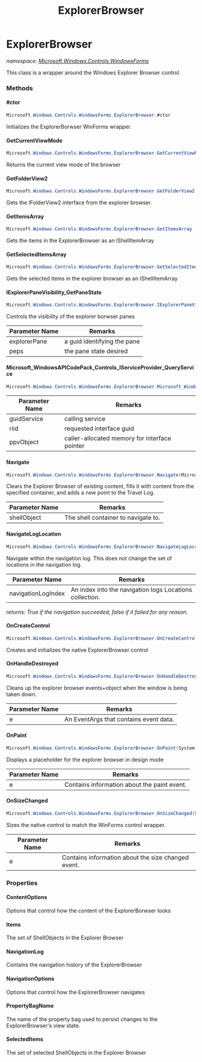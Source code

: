 ﻿---
title: ExplorerBrowser
---

# ExplorerBrowser
_namespace: [Microsoft.Windows.Controls.WindowsForms](N-Microsoft.Windows.Controls.WindowsForms.html)_

This class is a wrapper around the Windows Explorer Browser control.

### Methods

#### #ctor
```csharp
Microsoft.Windows.Controls.WindowsForms.ExplorerBrowser.#ctor
```
Initializes the ExplorerBorwser WinForms wrapper.

#### GetCurrentViewMode
```csharp
Microsoft.Windows.Controls.WindowsForms.ExplorerBrowser.GetCurrentViewMode
```
Returns the current view mode of the browser

#### GetFolderView2
```csharp
Microsoft.Windows.Controls.WindowsForms.ExplorerBrowser.GetFolderView2
```
Gets the IFolderView2 interface from the explorer browser.

#### GetItemsArray
```csharp
Microsoft.Windows.Controls.WindowsForms.ExplorerBrowser.GetItemsArray
```
Gets the items in the ExplorerBrowser as an IShellItemArray

#### GetSelectedItemsArray
```csharp
Microsoft.Windows.Controls.WindowsForms.ExplorerBrowser.GetSelectedItemsArray
```
Gets the selected items in the explorer browser as an IShellItemArray

#### IExplorerPaneVisibility_GetPaneState
```csharp
Microsoft.Windows.Controls.WindowsForms.ExplorerBrowser.IExplorerPaneVisibility_GetPaneState(System.Guid@,Microsoft.Windows.Controls.ExplorerPaneState@)
```
Controls the visibility of the explorer borwser panes

|Parameter Name|Remarks|
|--------------|-------|
|explorerPane|a guid identifying the pane|
|peps|the pane state desired|


#### Microsoft_WindowsAPICodePack_Controls_IServiceProvider_QueryService
```csharp
Microsoft.Windows.Controls.WindowsForms.ExplorerBrowser.Microsoft_WindowsAPICodePack_Controls_IServiceProvider_QueryService(System.Guid@,System.Guid@,System.IntPtr@)
```


|Parameter Name|Remarks|
|--------------|-------|
|guidService|calling service|
|riid|requested interface guid|
|ppvObject|caller-allocated memory for interface pointer|


#### Navigate
```csharp
Microsoft.Windows.Controls.WindowsForms.ExplorerBrowser.Navigate(Microsoft.Windows.Shell.ShellObject)
```
Clears the Explorer Browser of existing content, fills it with
 content from the specified container, and adds a new point to the Travel Log.

|Parameter Name|Remarks|
|--------------|-------|
|shellObject|The shell container to navigate to.|


#### NavigateLogLocation
```csharp
Microsoft.Windows.Controls.WindowsForms.ExplorerBrowser.NavigateLogLocation(System.Int32)
```
Navigate within the navigation log. This does not change the set of 
 locations in the navigation log.

|Parameter Name|Remarks|
|--------------|-------|
|navigationLogIndex|An index into the navigation logs Locations collection.|

_returns: True if the navigation succeeded, false if it failed for any reason._

#### OnCreateControl
```csharp
Microsoft.Windows.Controls.WindowsForms.ExplorerBrowser.OnCreateControl
```
Creates and initializes the native ExplorerBrowser control

#### OnHandleDestroyed
```csharp
Microsoft.Windows.Controls.WindowsForms.ExplorerBrowser.OnHandleDestroyed(System.EventArgs)
```
Cleans up the explorer browser events+object when the window is being taken down.

|Parameter Name|Remarks|
|--------------|-------|
|e|An EventArgs that contains event data.|


#### OnPaint
```csharp
Microsoft.Windows.Controls.WindowsForms.ExplorerBrowser.OnPaint(System.Windows.Forms.PaintEventArgs)
```
Displays a placeholder for the explorer browser in design mode

|Parameter Name|Remarks|
|--------------|-------|
|e|Contains information about the paint event.|


#### OnSizeChanged
```csharp
Microsoft.Windows.Controls.WindowsForms.ExplorerBrowser.OnSizeChanged(System.EventArgs)
```
Sizes the native control to match the WinForms control wrapper.

|Parameter Name|Remarks|
|--------------|-------|
|e|Contains information about the size changed event.|




### Properties

#### ContentOptions
Options that control how the content of the ExplorerBorwser looks
#### Items
The set of ShellObjects in the Explorer Browser
#### NavigationLog
Contains the navigation history of the ExplorerBrowser
#### NavigationOptions
Options that control how the ExplorerBrowser navigates
#### PropertyBagName
The name of the property bag used to persist changes to the ExplorerBrowser's view state.
#### SelectedItems
The set of selected ShellObjects in the Explorer Browser

